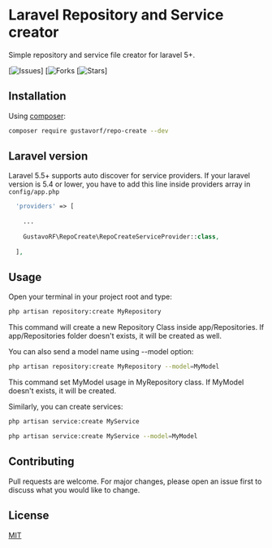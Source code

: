 # Laravel Repository and Service creator

Simple repository and service file creator for laravel 5+.

[![Issues](https://img.shields.io/github/issues/Gustavo-RF/repository-create)]
[![Forks](https://img.shields.io/github/forks/Gustavo-RF/repository-create)
[![Stars](https://img.shields.io/github/stars/Gustavo-RF/repository-create)]

## Installation

Using [composer](https://getcomposer.com):

```bash
composer require gustavorf/repo-create --dev
```

## Laravel version

Laravel 5.5+ supports auto discover for service providers. If your laravel version is 5.4 or lower, you have to add this line inside providers array in `config/app.php`

```php
  'providers' => [
  
    ...
  
    GustavoRF\RepoCreate\RepoCreateServiceProvider::class,
  
  ],
```


## Usage

Open your terminal in your project root and type:

```bash
php artisan repository:create MyRepository
```

This command will create a new Repository Class inside app/Repositories. If app/Repositories folder doesn't exists, it will be created as well.

You can also send a model name using --model option:

```bash
php artisan repository:create MyRepository --model=MyModel
```

This command set MyModel usage in MyRepository class. If MyModel doesn't exists, it will be created.


Similarly, you can create services:

```bash
php artisan service:create MyService
```

```bash
php artisan service:create MyService --model=MyModel
```

## Contributing
Pull requests are welcome. For major changes, please open an issue first to discuss what you would like to change.


## License
[MIT](https://choosealicense.com/licenses/mit/)
